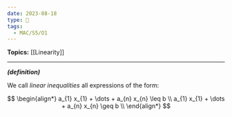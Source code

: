 ```yaml
---
date: 2023-08-18
type: 🧠
tags:
  - MAC/S5/O1
---
```


**Topics:** [[Linearity]]

---

_**(definition)**_

We call _linear inequalities_ all expressions of the form:

$$
\begin{align*}
a_{1} x_{1} + \dots + a_{n} x_{n} \leq b \\
a_{1} x_{1} + \dots + a_{n} x_{n} \geq b \\
\end{align*}
$$
